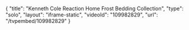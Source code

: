 {
    "title": "Kenneth Cole Reaction Home Frost Bedding Collection",
    "type": "solo",
    "layout": "iframe-static",
    "videoId": "109982829",
    "url": "\/tvpembed\/109982829"
}